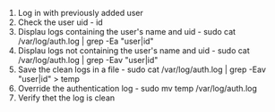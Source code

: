 1. Log in with previously added user
2. Check the user uid - id
3. Displau logs containing the user's name and uid - sudo cat /var/log/auth.log | grep -Ea "user|id"
4. Displau logs not containing the user's name and uid - sudo cat /var/log/auth.log | grep -Eav "user|id"
5. Save the clean logs in a file - sudo cat /var/log/auth.log | grep -Eav "user|id" > temp
6. Override the authentication log - sudo mv temp /var/log/auth.log
7. Verify thet the log is clean